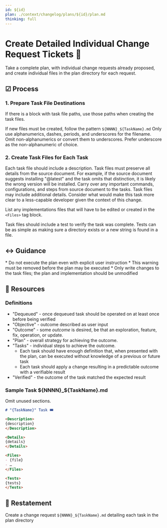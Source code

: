 ```yaml
---
id: ${id}
plan: ./context/changelog/plans/${id}/plan.md
thinking: full
---
```

# Create Detailed Individual Change Request Tickets 📮

Take a complete plan, with individual change requests already proposed, and create individual files in the plan directory for each request.

## ☑ Process

### 1. Prepare Task File Destinations

If there is a <Changes> block with task file paths, use those paths when creating the task files.

If new files must be created, follow the pattern `${NNNN}_${TaskName}.md`
Only use alphanumerics, dashes, periods, and underscores for the filename.
Omit non-alphanumerics or convert them to underscores.
Prefer underscore as the non-alphanumeric of choice.

### 2. Create Task Files for Each Task

Each task file should include a description.
Task files must preserve all details from the source document.
For example, if the source document suggests installing "@latest" and the task omits that distinction, it is likely the wrong version will be installed.
Carry over any important commands, configurations, and steps from source document to the tasks.
Task files may include additional details.
Consider what would make this task more clear to a less-capable developer given the context of this change.

List any implementations files that will have to be edited or created in the `<Files>` tag block.

Task files should include a test to verify the task was complete.
Tests can be as simple as making sure a directory exists or a new string is found in a file.

## ↔️ Guidance

<Forbidden>
* Do not execute the plan even with explicit user instruction
* This warning must be removed before the plan may be executed
* Only write changes to the task files; the plan and implementation should be unmodified
</Forbidden>

## 📎 Resources

### Definitions

* "Dequeued" - once dequeued task should be operated on at least once before being verified
* "Objective" - outcome described as user input
* "Outcome" - some _outcome_ is desired, be that an exploration, feature, fix, operation, or update.
* "Plan" - overall strategy for achieving the outcome.
* "Tasks" - individual steps to achieve the outcome.
  * Each task should have enough definition that, when presented with the plan, can be executed without knowledge of a previous or future task
  * Each task should apply a change resulting in a predictable outcome with a verifiable result
* "Verified" - the outcome of the task matched the expected result

### Sample Task ${NNNN}_${TaskName}.md

Omit unused sections.

```markdown
# "{TaskName}" Task 🎟️

<Description>
{description}
</Description>

<Details>
{details}
</Details>

<Files>
- {file}
- …
</Files>

<Tests>
{tests}
</Tests>
```

## 🔄 Restatement

Create a change request `${NNNN}_${TaskName}.md` detailing each task in the plan directory
